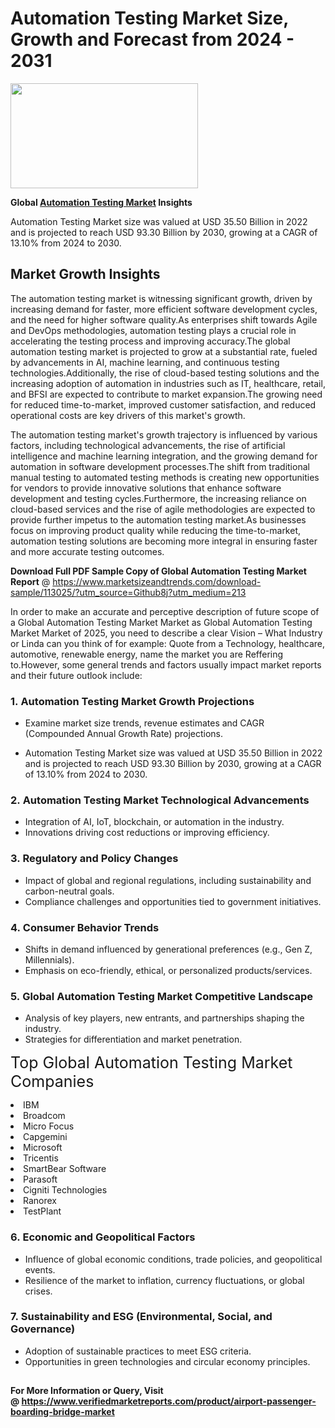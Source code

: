 <H1>Automation Testing Market Size, Growth and Forecast from 2024 - 2031</H1><img class="aligncenter size-medium wp-image-584254" src="https://thirdeyenews.in/wp-content/uploads/2024/09/Global-Market-Research-300x168.jpeg" alt="" width="300" height="168" /><p><strong>Global&nbsp;<a href="https://www.marketsizeandtrends.com/download-sample/113025/?utm_source=Github8j?utm_medium=213">Automation Testing Market</a> Insights</strong></p><p>Automation Testing Market size was valued at USD 35.50 Billion in 2022 and is projected to reach USD 93.30 Billion by 2030, growing at a CAGR of 13.10% from 2024 to 2030.</p><p><h2>Market Growth Insights</h2> <p>The automation testing market is witnessing significant growth, driven by increasing demand for faster, more efficient software development cycles, and the need for higher software quality.As enterprises shift towards Agile and DevOps methodologies, automation testing plays a crucial role in accelerating the testing process and improving accuracy.The global automation testing market is projected to grow at a substantial rate, fueled by advancements in AI, machine learning, and continuous testing technologies.Additionally, the rise of cloud-based testing solutions and the increasing adoption of automation in industries such as IT, healthcare, retail, and BFSI are expected to contribute to market expansion.The growing need for reduced time-to-market, improved customer satisfaction, and reduced operational costs are key drivers of this market's growth.</p> <p>The automation testing market's growth trajectory is influenced by various factors, including technological advancements, the rise of artificial intelligence and machine learning integration, and the growing demand for automation in software development processes.The shift from traditional manual testing to automated testing methods is creating new opportunities for vendors to provide innovative solutions that enhance software development and testing cycles.Furthermore, the increasing reliance on cloud-based services and the rise of agile methodologies are expected to provide further impetus to the automation testing market.As businesses focus on improving product quality while reducing the time-to-market, automation testing solutions are becoming more integral in ensuring faster and more accurate testing outcomes.</p> <p><span class=""><strong>Download Full PDF Sample Copy of Global Automation Testing Market Report</strong> @ <a href="https://www.marketsizeandtrends.com/download-sample/113025/?utm_source=Github8j?utm_medium=213" target="_blank">https://www.marketsizeandtrends.com/download-sample/113025/?utm_source=Github8j?utm_medium=213</a></span></p><p>In order to make an accurate and perceptive description of future scope of a Global&nbsp;Automation Testing Market Market as Global&nbsp;Automation Testing Market Market of 2025, you need to describe a clear Vision &ndash; What Industry or Linda can you think of for example: Quote from a Technology, healthcare, automotive, renewable energy, name the market you are Reffering to.However, some general trends and factors usually impact market reports and their future outlook include:</p><h3>1.&nbsp;<strong>Automation Testing Market Growth Projections</strong></h3><ul><li>Examine market size trends, revenue estimates and CAGR (Compounded Annual Growth Rate) projections.</li><li><p>Automation Testing Market size was valued at USD 35.50 Billion in 2022 and is projected to reach USD 93.30 Billion by 2030, growing at a CAGR of 13.10% from 2024 to 2030.</p></li></ul><h3>2.&nbsp;<strong>Automation Testing Market Technological Advancements</strong></h3><ul><li>Integration of AI, IoT, blockchain, or automation in the industry.</li><li>Innovations driving cost reductions or improving efficiency.</li></ul><h3>3.&nbsp;<strong>Regulatory and Policy Changes</strong></h3><ul><li>Impact of global and regional regulations, including sustainability and carbon-neutral goals.</li><li>Compliance challenges and opportunities tied to government initiatives.</li></ul><h3>4.&nbsp;<strong>Consumer Behavior Trends</strong></h3><ul><li>Shifts in demand influenced by generational preferences (e.g., Gen Z, Millennials).</li><li>Emphasis on eco-friendly, ethical, or personalized products/services.</li></ul><h3>5.&nbsp;<strong>Global Automation Testing Market Competitive Landscape</strong></h3><ul><li>Analysis of key players, new entrants, and partnerships shaping the industry.</li><li>Strategies for differentiation and market penetration.</li></ul><p data-pm-slice="1 1 []"><span style="color: inherit; font-family: inherit; font-size: 25px;">Top Global Automation Testing Market Companies</span></p><div class="" data-test-id=""><p><li>IBM</li><li> Broadcom</li><li> Micro Focus</li><li> Capgemini</li><li> Microsoft</li><li> Tricentis</li><li> SmartBear Software</li><li> Parasoft</li><li> Cigniti Technologies</li><li> Ranorex</li><li> TestPlant</li></p></div><h3>6.&nbsp;<strong>Economic and Geopolitical Factors</strong></h3><ul><li>Influence of global economic conditions, trade policies, and geopolitical events.</li><li>Resilience of the market to inflation, currency fluctuations, or global crises.</li></ul><h3>7.&nbsp;<strong>Sustainability and ESG (Environmental, Social, and Governance)</strong></h3><ul><li>Adoption of sustainable practices to meet ESG criteria.</li><li>Opportunities in green technologies and circular economy principles.</li></ul><h2><strong style="font-size: 14px;">For More Information or Query, Visit @&nbsp;</strong><a style="background-color: #ffffff; font-size: 14px;" href="https://www.marketsizeandtrends.com/report/automation-testing-market/" target="_blank">https://www.verifiedmarketreports.com/product/airport-passenger-boarding-bridge-market</a></h2>